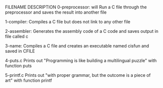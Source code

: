 FILENAME	 DESCRIPTION
0-preprocessor:  	will Run a C file through the preprocessor and saves the result into another file

1-compiler:	Compiles a C file but does not link to any other file

2-assembler:	Generates the assembly code of a C code and saves  output in file called c

3-name:	        Compiles a C file and creates an executable named cisfun and saved in CFILE

4-puts.c	Prints out "Programming is like building a multilingual puzzle" with function puts

5-printf.c	Prints out "with proper grammar, but the outcome is a piece of art" with function printf
